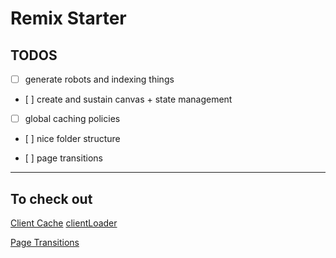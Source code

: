 # Remix Starter

## TODOS

- [ ] generate robots and indexing things

- [ ] create and sustain canvas + state management

- [ ] global caching policies

- [ ] nice folder structure

- [ ] page transitions

---

## To check out

[Client Cache](https://remix.run/resources/remix-client-cache)
[clientLoader](https://remix.run/docs/en/main/route/client-loader)

[Page Transitions](https://www.jacobparis.com/content/remix-animated-page-transitions)
